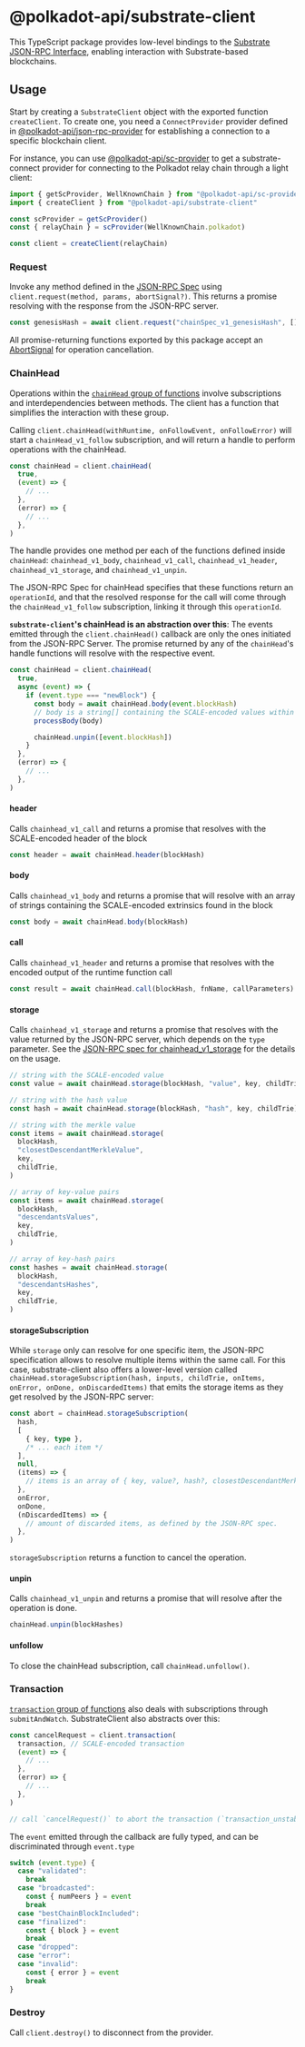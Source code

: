 # @polkadot-api/substrate-client

This TypeScript package provides low-level bindings to the [Substrate JSON-RPC Interface](https://paritytech.github.io/json-rpc-interface-spec/introduction.html), enabling interaction with Substrate-based blockchains.

## Usage

Start by creating a `SubstrateClient` object with the exported function `createClient`. To create one, you need a `ConnectProvider` provider defined in [@polkadot-api/json-rpc-provider](https://github.com/polkadot-api/polkadot-api/tree/main/packages/json-rpc-provider) for establishing a connection to a specific blockchain client.

For instance, you can use [@polkadot-api/sc-provider](https://github.com/polkadot-api/polkadot-api/tree/main/packages/sc-provider) to get a substrate-connect provider for connecting to the Polkadot relay chain through a light client:

```ts
import { getScProvider, WellKnownChain } from "@polkadot-api/sc-provider"
import { createClient } from "@polkadot-api/substrate-client"

const scProvider = getScProvider()
const { relayChain } = scProvider(WellKnownChain.polkadot)

const client = createClient(relayChain)
```

### Request

Invoke any method defined in the [JSON-RPC Spec](https://paritytech.github.io/json-rpc-interface-spec/introduction.html) using `client.request(method, params, abortSignal?)`. This returns a promise resolving with the response from the JSON-RPC server.

```ts
const genesisHash = await client.request("chainSpec_v1_genesisHash", [])
```

All promise-returning functions exported by this package accept an [AbortSignal](https://developer.mozilla.org/en-US/docs/Web/API/AbortSignal) for operation cancellation.

### ChainHead

Operations within the [`chainHead` group of functions](https://paritytech.github.io/json-rpc-interface-spec/api/chainHead.html) involve subscriptions and interdependencies between methods. The client has a function that simplifies the interaction with these group.

Calling `client.chainHead(withRuntime, onFollowEvent, onFollowError)` will start a `chainHead_v1_follow` subscription, and will return a handle to perform operations with the chainHead.

```ts
const chainHead = client.chainHead(
  true,
  (event) => {
    // ...
  },
  (error) => {
    // ...
  },
)
```

The handle provides one method per each of the functions defined inside `chainHead`: `chainhead_v1_body`, `chainhead_v1_call`, `chainhead_v1_header`, `chainhead_v1_storage`, and `chainhead_v1_unpin`.

The JSON-RPC Spec for chainHead specifies that these functions return an `operationId`, and that the resolved response for the call will come through the `chainHead_v1_follow` subscription, linking it through this `operationId`.

**`substrate-client`'s chainHead is an abstraction over this**: The events emitted through the `client.chainHead()` callback are only the ones initiated from the JSON-RPC Server. The promise returned by any of the `chainHead`'s handle functions will resolve with the respective event.

```ts
const chainHead = client.chainHead(
  true,
  async (event) => {
    if (event.type === "newBlock") {
      const body = await chainHead.body(event.blockHash)
      // body is a string[] containing the SCALE-encoded values within the body
      processBody(body)

      chainHead.unpin([event.blockHash])
    }
  },
  (error) => {
    // ...
  },
)
```

#### header

Calls `chainhead_v1_call` and returns a promise that resolves with the SCALE-encoded header of the block

```ts
const header = await chainHead.header(blockHash)
```

#### body

Calls `chainhead_v1_body` and returns a promise that will resolve with an array of strings containing the SCALE-encoded extrinsics found in the block

```ts
const body = await chainHead.body(blockHash)
```

#### call

Calls `chainhead_v1_header` and returns a promise that resolves with the encoded output of the runtime function call

```ts
const result = await chainHead.call(blockHash, fnName, callParameters)
```

#### storage

Calls `chainhead_v1_storage` and returns a promise that resolves with the value returned by the JSON-RPC server, which depends on the `type` parameter. See the [JSON-RPC spec for chainhead_v1_storage](https://paritytech.github.io/json-rpc-interface-spec/api/chainhead_v1_storage.html) for the details on the usage.

```ts
// string with the SCALE-encoded value
const value = await chainHead.storage(blockHash, "value", key, childTrie)

// string with the hash value
const hash = await chainHead.storage(blockHash, "hash", key, childTrie)

// string with the merkle value
const items = await chainHead.storage(
  blockHash,
  "closestDescendantMerkleValue",
  key,
  childTrie,
)

// array of key-value pairs
const items = await chainHead.storage(
  blockHash,
  "descendantsValues",
  key,
  childTrie,
)

// array of key-hash pairs
const hashes = await chainHead.storage(
  blockHash,
  "descendantsHashes",
  key,
  childTrie,
)
```

#### storageSubscription

While `storage` only can resolve for one specific item, the JSON-RPC specification allows to resolve multiple items within the same call. For this case, substrate-client also offers a lower-level version called `chainHead.storageSubscription(hash, inputs, childTrie, onItems, onError, onDone, onDiscardedItems)` that emits the storage items as they get resolved by the JSON-RPC server:

```ts
const abort = chainHead.storageSubscription(
  hash,
  [
    { key, type },
    /* ... each item */
  ],
  null,
  (items) => {
    // items is an array of { key, value?, hash?, closestDescendantMerkleValue? }
  },
  onError,
  onDone,
  (nDiscardedItems) => {
    // amount of discarded items, as defined by the JSON-RPC spec.
  },
)
```

`storageSubscription` returns a function to cancel the operation.

#### unpin

Calls `chainhead_v1_unpin` and returns a promise that will resolve after the operation is done.

```ts
chainHead.unpin(blockHashes)
```

#### unfollow

To close the chainHead subscription, call `chainHead.unfollow()`.

### Transaction

[`transaction` group of functions](https://paritytech.github.io/json-rpc-interface-spec/api/transaction.html) also deals with subscriptions through `submitAndWatch`. SubstrateClient also abstracts over this:

```ts
const cancelRequest = client.transaction(
  transaction, // SCALE-encoded transaction
  (event) => {
    // ...
  },
  (error) => {
    // ...
  },
)

// call `cancelRequest()` to abort the transaction (`transaction_unstable_stop`)
```

The `event` emitted through the callback are fully typed, and can be discriminated through `event.type`

```ts
switch (event.type) {
  case "validated":
    break
  case "broadcasted":
    const { numPeers } = event
    break
  case "bestChainBlockIncluded":
  case "finalized":
    const { block } = event
    break
  case "dropped":
  case "error":
  case "invalid":
    const { error } = event
    break
}
```

### Destroy

Call `client.destroy()` to disconnect from the provider.
